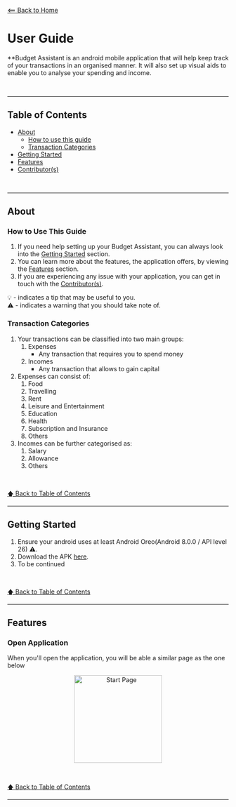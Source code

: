 [<== Back to Home](README.md)


# User Guide

**Budget Assistant is an android mobile application that will help keep track of your transactions in an organised manner. It will also set up visual aids to enable you to analyse your spending and income. 


&nbsp;

----

## Table of Contents

* [About](#about)
    * [How to use this guide](#how-to-use-this-guide)
    * [Transaction Categories](#transaction-categories)
* [Getting Started](#getting-started)
* [Features](#features)
* [Contributor(s)](#contributors)

&nbsp;

----

## About

### How to Use This Guide

1. If you need help setting up your Budget Assistant, you can always look into the [Getting Started](getting-started) section.
1. You can learn more about the features, the application offers, by viewing the [Features](features) section.
1. If you are experiencing any issue with your application, you can get in touch with the [Contributor(s)](contributors).

💡 - indicates a tip that may be useful to you.<br>
⚠ - indicates a warning that you should take note of.<br>


### Transaction Categories

1. Your transactions can be classified into two main groups:
    1. Expenses
        * Any transaction that requires you to spend money
    1. Incomes
        * Any transaction that allows to gain capital
1. Expenses can consist of:
    1. Food
    1. Travelling
    1. Rent
    1. Leisure and Entertainment
    1. Education
    1. Health
    1. Subscription and Insurance
    1. Others
1. Incomes can be further categorised as:
    1. Salary
    1. Allowance
    1. Others   
          

&nbsp;

[🡅 Back to Table of Contents](#table-of-contents)

----

## Getting Started

1. Ensure your android uses at least Android Oreo(Android 8.0.0 / API level 26) ⚠.
1. Download the APK [here](https://github.com/Hemrish/Budget_Assistant/releases/download/v1.0/Budget.Assistant.apk).
1. To be continued

&nbsp;

[🡅 Back to Table of Contents](#table-of-contents)

----

## Features

### Open Application

When you'll open the application, you will be able a similar page as the one below

<p align="center">
<img src="https://github.com/Hemrish/Budget_Assistant/blob/Document/doc/UserGuideImages/StartFrame.jpg" alt="Start Page" width="200"/>
</p>

&nbsp;

[🡅 Back to Table of Contents](#table-of-contents)

----



